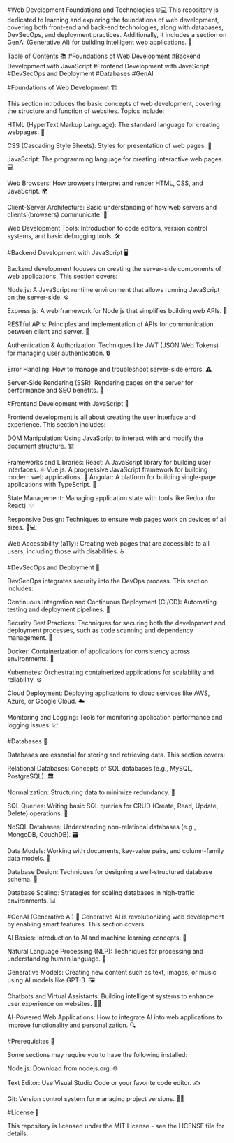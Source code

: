 #Web Development Foundations and Technologies 🌐💻
This repository is dedicated to learning and exploring the foundations of web development, covering both front-end and back-end technologies, along with databases, DevSecOps, and deployment practices. Additionally, it includes a section on GenAI (Generative AI) for building intelligent web applications. 🤖

Table of Contents 📚
#Foundations of Web Development
#Backend Development with JavaScript
#Frontend Development with JavaScript
#DevSecOps and Deployment
#Databases
#GenAI


#Foundations of Web Development 🏗️

This section introduces the basic concepts of web development, covering the structure and function of websites. Topics include:

HTML (HyperText Markup Language): The standard language for creating webpages. 📄

CSS (Cascading Style Sheets): Styles for presentation of web pages. 🎨

JavaScript: The programming language for creating interactive web pages. 💻

Web Browsers: How browsers interpret and render HTML, CSS, and JavaScript. 🌍

Client-Server Architecture: Basic understanding of how web servers and clients (browsers) communicate. 🔄

Web Development Tools: Introduction to code editors, version control systems, and basic debugging tools. 🛠️


#Backend Development with JavaScript 🖥️

Backend development focuses on creating the server-side components of web applications. This section covers:

Node.js: A JavaScript runtime environment that allows running JavaScript on the server-side. ⚙️

Express.js: A web framework for Node.js that simplifies building web APIs. 🔌

RESTful APIs: Principles and implementation of APIs for communication between client and server. 🔗

Authentication & Authorization: Techniques like JWT (JSON Web Tokens) for managing user authentication. 🔒

Error Handling: How to manage and troubleshoot server-side errors. ⚠️

Server-Side Rendering (SSR): Rendering pages on the server for performance and SEO benefits. 🚀


#Frontend Development with JavaScript 🎨

Frontend development is all about creating the user interface and experience. This section includes:

DOM Manipulation: Using JavaScript to interact with and modify the document structure. 🏗️

Frameworks and Libraries:
React: A JavaScript library for building user interfaces. ⚛️
Vue.js: A progressive JavaScript framework for building modern web applications. 🌱
Angular: A platform for building single-page applications with TypeScript. 🔧

State Management: Managing application state with tools like Redux (for React). 💡

Responsive Design: Techniques to ensure web pages work on devices of all sizes. 📱💻

Web Accessibility (a11y): Creating web pages that are accessible to all users, including those with disabilities. ♿


#DevSecOps and Deployment 🚀

DevSecOps integrates security into the DevOps process. This section includes:

Continuous Integration and Continuous Deployment (CI/CD): Automating testing and deployment pipelines. 🔄

Security Best Practices: Techniques for securing both the development and deployment processes, such as code scanning and dependency management. 🔐

Docker: Containerization of applications for consistency across environments. 🐳

Kubernetes: Orchestrating containerized applications for scalability and reliability. ⚙️

Cloud Deployment: Deploying applications to cloud services like AWS, Azure, or Google Cloud. ☁️

Monitoring and Logging: Tools for monitoring application performance and logging issues. 📈


#Databases 💾

Databases are essential for storing and retrieving data. This section covers:

Relational Databases: Concepts of SQL databases (e.g., MySQL, PostgreSQL). 🏛️

Normalization: Structuring data to minimize redundancy. 🔢

SQL Queries: Writing basic SQL queries for CRUD (Create, Read, Update, Delete) operations. 📝

NoSQL Databases: Understanding non-relational databases (e.g., MongoDB, CouchDB). 🗃️

Data Models: Working with documents, key-value pairs, and column-family data models. 🧮

Database Design: Techniques for designing a well-structured database schema. 🧩

Database Scaling: Strategies for scaling databases in high-traffic environments. 📊


#GenAI (Generative AI) 🤖
Generative AI is revolutionizing web development by enabling smart features. This section covers:

AI Basics: Introduction to AI and machine learning concepts. 🧠

Natural Language Processing (NLP): Techniques for processing and understanding human language. 💬

Generative Models: Creating new content such as text, images, or music using AI models like GPT-3. 🖼️

Chatbots and Virtual Assistants: Building intelligent systems to enhance user experience on websites. 💬🤖

AI-Powered Web Applications: How to integrate AI into web applications to improve functionality and personalization. 🔍

#Prerequisites 🔧

Some sections may require you to have the following installed:

Node.js: Download from nodejs.org. 🌐

Text Editor: Use Visual Studio Code or your favorite code editor. ✍️

Git: Version control system for managing project versions. 🧑‍💻


#License 📝

This repository is licensed under the MIT License - see the LICENSE file for details.